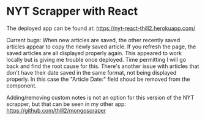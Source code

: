 # NYT Scrapper with React

The deployed app can be found at: https://nyt-react-thill2.herokuapp.com/

Current bugs: When new articles are saved, the other recently saved articles appear to copy the newly saved article.  If you refresh the page, the saved articles are all displayed properly again.  This appeared to work locally but is giving me trouble once deployed.  Time permitting I will go back and find the root cause for this.
There's another issue with articles that don't have their date saved in the same format, not being displayed properly.  In this case the "Article Date:" field shoud be removed from the component.

Adding/removing custom notes is not an option for this version of the NYT scrapper, but that can be seen in my other app: https://github.com/thill2/mongoscraper
